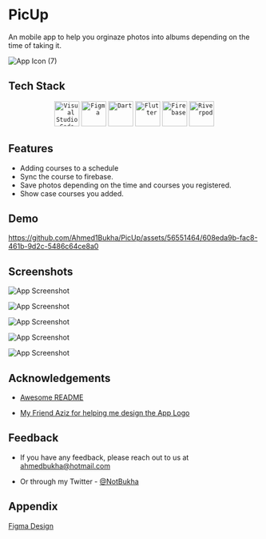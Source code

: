 
# PicUp

An mobile app to help you orginaze photos into albums depending on the time of taking it. 


![App Icon (7)](https://github.com/Ahmed1Bukha/PicUp/assets/56551464/354385cb-a4e5-4dcc-9b0d-75719d561140)



## Tech Stack

<div align="center">
	<code><img width="50" src="https://user-images.githubusercontent.com/25181517/192108891-d86b6220-e232-423a-bf5f-90903e6887c3.png" alt="Visual Studio Code" title="Visual Studio Code"/></code>
	<code><img width="50" src="https://user-images.githubusercontent.com/25181517/189715289-df3ee512-6eca-463f-a0f4-c10d94a06b2f.png" alt="Figma" title="Figma"/></code>
	<code><img width="50" src="https://user-images.githubusercontent.com/25181517/186150304-1568ffdf-4c62-4bdc-9cf1-8d8efcea7c5b.png" alt="Dart" title="Dart"/></code>
	<code><img width="50" src="https://user-images.githubusercontent.com/25181517/186150365-da1eccce-6201-487c-8649-45e9e99435fd.png" alt="Flutter" title="Flutter"/></code>
	<code><img width="50" src="https://user-images.githubusercontent.com/25181517/189716855-2c69ca7a-5149-4647-936d-780610911353.png" alt="Firebase" title="Firebase"/></code>
    	<code><img width="50" src="https://media.discordapp.net/attachments/817968941467959316/1232564033916239872/logo_1_1.png?ex=6629ea35&is=662898b5&hm=ac0a2d30b697ba79b225c959f8938c9934a50d6fb39214da8bec9d4d1721c117&=&format=webp&quality=lossless" alt="Riverpod" title="Riverpod"/></code>
</div>

## Features

- Adding courses to a schedule
- Sync the course to firebase.
- Save photos depending on the time and courses you registered.
- Show case courses you added.


## Demo

https://github.com/Ahmed1Bukha/PicUp/assets/56551464/608eda9b-fac8-461b-9d2c-5486c64ce8a0


## Screenshots

![App Screenshot](https://media.discordapp.net/attachments/1189505783357001781/1232945152155455528/Screenshot_20240425_094329.jpg?ex=662b4d27&is=6629fba7&hm=1ec27db8ae469142f0a5842725965e1fa1b2b20a76ff463f699436f35807882d&=&format=webp&width=550&height=1192)

![App Screenshot](https://media.discordapp.net/attachments/1189505783357001781/1232945152960761856/Screenshot_20240425_094302.jpg?ex=662b4d27&is=6629fba7&hm=79e6b15c6e99aa9cdd5cb03c06dd71378889ffd22d3274530314ce010d6ae0d7&=&format=webp&width=550&height=1192)

![App Screenshot](https://media.discordapp.net/attachments/1189505783357001781/1232945153216479365/Screenshot_20240425_094220.jpg?ex=662b4d27&is=6629fba7&hm=4e27ab56e37482c3b54d2b9496b5ece8431f76a00379801f37fbfb033e70ca3f&=&format=webp&width=550&height=1192)

![App Screenshot](https://media.discordapp.net/attachments/1189505783357001781/1232945152692060170/Screenshot_20240425_094311.jpg?ex=662b4d27&is=6629fba7&hm=4470a052208021038466928ded15b8138aa34b55b3f0868b05cce10b520431bf&=&format=webp&width=550&height=800)

![App Screenshot](https://media.discordapp.net/attachments/1189505783357001781/1232945152394395689/Screenshot_20240425_094316.jpg?ex=662b4d27&is=6629fba7&hm=5bad73554db2b1d31e641928c78c25b3396606b793f257f567dc5733cdaf2a8d&=&format=webp&width=550&height=800)

## Acknowledgements


 - [Awesome README](https://github.com/matiassingers/awesome-readme)

 - [My Friend Aziz for helping me design the App Logo](https://github.com/azizbo50)

## Feedback

- If you have any feedback, please reach out to us at ahmedbukha@hotmail.com

- Or through my Twitter  - [@NotBukha](https://twitter.com/NotBukha)


## Appendix

[Figma Design](https://www.figma.com/file/quepmfuMFi78nscyHI77pH/Main?type=design&node-id=0%3A1&mode=design&t=8IhzBHWNmdpBtRGT-1) 





